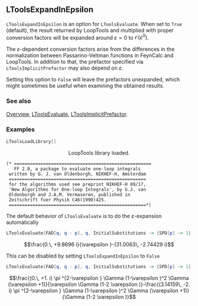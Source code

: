 ## LToolsExpandInEpsilon

`LToolsExpandInEpsilon` is an option for `LToolsEvaluate`. When set to `True` (default), the result returned by LoopTools and multiplied with proper conversion factors will be expanded around $\varepsilon = 0$ to $\mathcal{O}(\varepsilon^0)$.

The $\varepsilon$-dependent conversion factors arise from the differences in the normalization between Passarino-Veltman functions in FeynCalc and LoopTools. In addition to that, the prefactor specified via `LToolsImplicitPrefactor` may also depend on $\varepsilon$.

Setting this option to `False` will leave the prefactors unexpanded, which  might sometimes be useful when examining the obtained results.

### See also

[Overview](Extra/FeynHelpers.md), [LToolsEvaluate](LToolsEvaluate.md), [LToolsImplicitPrefactor](LToolsImplicitPrefactor.md).

### Examples

```mathematica
LToolsLoadLibrary[]
```

$$\text{LoopTools library loaded.}$$

```
(* ====================================================
   FF 2.0, a package to evaluate one-loop integrals
 written by G. J. van Oldenborgh, NIKHEF-H, Amsterdam
 ====================================================
 for the algorithms used see preprint NIKHEF-H 89/17,
 'New Algorithms for One-loop Integrals', by G.J. van
 Oldenborgh and J.A.M. Vermaseren, published in 
 Zeitschrift fuer Physik C46(1990)425.
 ====================================================*)
```

The default behavior of `LToolsEvaluate` is to do the $\varepsilon$-expansion automatically

```mathematica
LToolsEvaluate[FAD[q, q - p], q, InitialSubstitutions -> {SPD[p] -> 1}]
```

$$\frac{0.\, +9.8696 i}{\varepsilon }-(31.0063\, -2.74429 i)$$

This can be disabled by setting `LToolsExpandInEpsilon` to `False`

```mathematica
LToolsEvaluate[FAD[q, q - p], q, InitialSubstitutions -> {SPD[p] -> 1}, LToolsExpandInEpsilon -> False]
```

$$\frac{(0.\, +1. i) \pi ^{2-\varepsilon } \Gamma (1-\varepsilon )^2 \Gamma (\varepsilon +1)}{\varepsilon  \Gamma (1-2 \varepsilon )}-\frac{(3.14159\, -2. i) \pi ^{2-\varepsilon } \Gamma (1-\varepsilon )^2 \Gamma (\varepsilon +1)}{\Gamma (1-2 \varepsilon )}$$